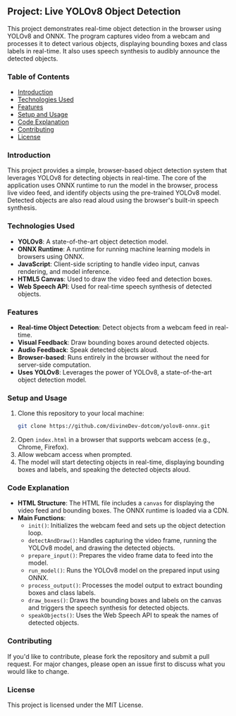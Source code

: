 ## Project: Live YOLOv8 Object Detection

This project demonstrates real-time object detection in the browser using YOLOv8 and ONNX. The program captures video from a webcam and processes it to detect various objects, displaying bounding boxes and class labels in real-time. It also uses speech synthesis to audibly announce the detected objects.

### Table of Contents
- [Introduction](#introduction)
- [Technologies Used](#technologies-used)
- [Features](#features)
- [Setup and Usage](#setup-and-usage)
- [Code Explanation](#code-explanation)
- [Contributing](#contributing)
- [License](#license)

### Introduction
This project provides a simple, browser-based object detection system that leverages YOLOv8 for detecting objects in real-time. The core of the application uses ONNX runtime to run the model in the browser, process live video feed, and identify objects using the pre-trained YOLOv8 model. Detected objects are also read aloud using the browser's built-in speech synthesis.

### Technologies Used
- **YOLOv8**: A state-of-the-art object detection model.
- **ONNX Runtime**: A runtime for running machine learning models in browsers using ONNX.
- **JavaScript**: Client-side scripting to handle video input, canvas rendering, and model inference.
- **HTML5 Canvas**: Used to draw the video feed and detection boxes.
- **Web Speech API**: Used for real-time speech synthesis of detected objects.

### Features
- **Real-time Object Detection**: Detect objects from a webcam feed in real-time.
- **Visual Feedback**: Draw bounding boxes around detected objects.
- **Audio Feedback**: Speak detected objects aloud.
- **Browser-based**: Runs entirely in the browser without the need for server-side computation.
- **Uses YOLOv8**: Leverages the power of YOLOv8, a state-of-the-art object detection model.

### Setup and Usage
1. Clone this repository to your local machine:
    ```bash
    git clone https://github.com/divineDev-dotcom/yolov8-onnx.git
    ```
2. Open `index.html` in a browser that supports webcam access (e.g., Chrome, Firefox).
3. Allow webcam access when prompted.
4. The model will start detecting objects in real-time, displaying bounding boxes and labels, and speaking the detected objects aloud.

### Code Explanation
- **HTML Structure**: The HTML file includes a `canvas` for displaying the video feed and bounding boxes. The ONNX runtime is loaded via a CDN.
- **Main Functions**:
  - `init()`: Initializes the webcam feed and sets up the object detection loop.
  - `detectAndDraw()`: Handles capturing the video frame, running the YOLOv8 model, and drawing the detected objects.
  - `prepare_input()`: Prepares the video frame data to feed into the model.
  - `run_model()`: Runs the YOLOv8 model on the prepared input using ONNX.
  - `process_output()`: Processes the model output to extract bounding boxes and class labels.
  - `draw_boxes()`: Draws the bounding boxes and labels on the canvas and triggers the speech synthesis for detected objects.
  - `speakObjects()`: Uses the Web Speech API to speak the names of detected objects.

### Contributing
If you'd like to contribute, please fork the repository and submit a pull request. For major changes, please open an issue first to discuss what you would like to change.

### License
This project is licensed under the MIT License.